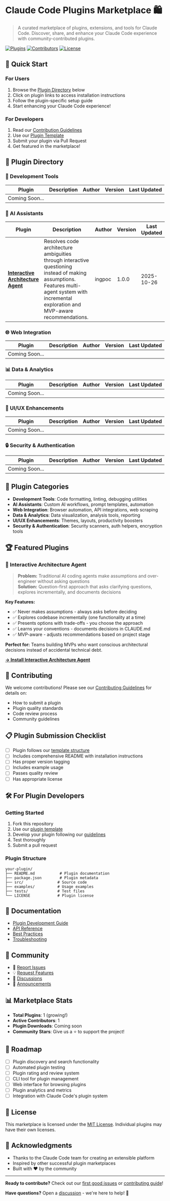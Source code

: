 # Claude Code Plugins Marketplace 🛍️

> A curated marketplace of plugins, extensions, and tools for Claude Code. Discover, share, and enhance your Claude Code experience with community-contributed plugins.

[![Plugins](https://img.shields.io/badge/plugins-1-blue)]() [![Contributors](https://img.shields.io/badge/contributors-1-green)]() [![License](https://img.shields.io/badge/license-MIT-yellow)](LICENSE)

## 🚀 Quick Start

### For Users
1. Browse the [Plugin Directory](#plugin-directory) below
2. Click on plugin links to access installation instructions
3. Follow the plugin-specific setup guide
4. Start enhancing your Claude Code experience!

### For Developers
1. Read our [Contribution Guidelines](CONTRIBUTING.md)
2. Use our [Plugin Template](templates/plugin-template/)
3. Submit your plugin via Pull Request
4. Get featured in the marketplace!

## 📁 Plugin Directory

### 🔧 Development Tools

| Plugin | Description | Author | Version | Last Updated |
|--------|-------------|--------|---------|-------------|
| Coming Soon... | | | | |

### 🤖 AI Assistants

| Plugin | Description | Author | Version | Last Updated |
|--------|-------------|--------|---------|-------------|
| **[Interactive Architecture Agent](plugins/interactive-architecture-agent/)** | Resolves code architecture ambiguities through interactive questioning instead of making assumptions. Features multi-agent system with incremental exploration and MVP-aware recommendations. | ingpoc | 1.0.0 | 2025-10-26 |

### 🌐 Web Integration

| Plugin | Description | Author | Version | Last Updated |
|--------|-------------|--------|---------|-------------|
| Coming Soon... | | | | |

### 📊 Data & Analytics

| Plugin | Description | Author | Version | Last Updated |
|--------|-------------|--------|---------|-------------|
| Coming Soon... | | | | |

### 🎨 UI/UX Enhancements

| Plugin | Description | Author | Version | Last Updated |
|--------|-------------|--------|---------|-------------|
| Coming Soon... | | | | |

### 🔒 Security & Authentication

| Plugin | Description | Author | Version | Last Updated |
|--------|-------------|--------|---------|-------------|
| Coming Soon... | | | | |

## 🎯 Plugin Categories

- **Development Tools**: Code formatting, linting, debugging utilities
- **AI Assistants**: Custom AI workflows, prompt templates, automation
- **Web Integration**: Browser automation, API integrations, web scraping
- **Data & Analytics**: Data visualization, analysis tools, reporting
- **UI/UX Enhancements**: Themes, layouts, productivity boosters
- **Security & Authentication**: Security scanners, auth helpers, encryption tools

## 🏆 Featured Plugins

### 🤖 Interactive Architecture Agent
> **Problem:** Traditional AI coding agents make assumptions and over-engineer without asking questions  
> **Solution:** Question-first approach that asks clarifying questions, explores incrementally, and documents decisions

**Key Features:**
- ✅ Never makes assumptions - always asks before deciding
- ✅ Explores codebase incrementally (one functionality at a time)
- ✅ Presents options with trade-offs - you choose the approach
- ✅ Learns your conventions - documents decisions in CLAUDE.md
- ✅ MVP-aware - adjusts recommendations based on project stage

**Perfect for:** Teams building MVPs who want conscious architectural decisions instead of accidental technical debt.

[**→ Install Interactive Architecture Agent**](plugins/interactive-architecture-agent/)

## 🤝 Contributing

We welcome contributions! Please see our [Contributing Guidelines](CONTRIBUTING.md) for details on:

- How to submit a plugin
- Plugin quality standards
- Code review process
- Community guidelines

## 📋 Plugin Submission Checklist

- [ ] Plugin follows our [template structure](templates/plugin-template/)
- [ ] Includes comprehensive README with installation instructions
- [ ] Has proper version tagging
- [ ] Includes example usage
- [ ] Passes quality review
- [ ] Has appropriate license

## 🛠️ For Plugin Developers

### Getting Started
1. Fork this repository
2. Use our [plugin template](templates/plugin-template/)
3. Develop your plugin following our [guidelines](CONTRIBUTING.md)
4. Test thoroughly
5. Submit a pull request

### Plugin Structure
```
your-plugin/
├── README.md           # Plugin documentation
├── package.json        # Plugin metadata
├── src/               # Source code
├── examples/          # Usage examples
├── tests/             # Test files
└── LICENSE            # Plugin license
```

## 📖 Documentation

- [Plugin Development Guide](docs/plugin-development.md)
- [API Reference](docs/api-reference.md)
- [Best Practices](docs/best-practices.md)
- [Troubleshooting](docs/troubleshooting.md)

## 🌟 Community

- 🐛 [Report Issues](https://github.com/ingpoc/claude-code-plugins-marketplace/issues)
- 💡 [Request Features](https://github.com/ingpoc/claude-code-plugins-marketplace/issues/new?template=feature_request.md)
- 💬 [Discussions](https://github.com/ingpoc/claude-code-plugins-marketplace/discussions)
- 📢 [Announcements](https://github.com/ingpoc/claude-code-plugins-marketplace/discussions/categories/announcements)

## 📊 Marketplace Stats

- **Total Plugins**: 1 (growing!)
- **Active Contributors**: 1
- **Plugin Downloads**: Coming soon
- **Community Stars**: Give us a ⭐ to support the project!

## 🔮 Roadmap

- [ ] Plugin discovery and search functionality
- [ ] Automated plugin testing
- [ ] Plugin rating and review system
- [ ] CLI tool for plugin management
- [ ] Web interface for browsing plugins
- [ ] Plugin analytics and metrics
- [ ] Integration with Claude Code's plugin system

## 📄 License

This marketplace is licensed under the [MIT License](LICENSE). Individual plugins may have their own licenses.

## 🙏 Acknowledgments

- Thanks to the Claude Code team for creating an extensible platform
- Inspired by other successful plugin marketplaces
- Built with ❤️ by the community

---

**Ready to contribute?** Check out our [first good issues](https://github.com/ingpoc/claude-code-plugins-marketplace/labels/good%20first%20issue) or [contributing guide](CONTRIBUTING.md)!

**Have questions?** Open a [discussion](https://github.com/ingpoc/claude-code-plugins-marketplace/discussions) - we're here to help! 🚀